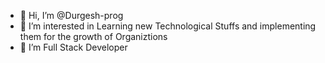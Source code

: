 - 👋 Hi, I’m @Durgesh-prog
- 👀 I’m interested in Learning new Technological Stuffs and implementing them for the growth of Organiztions  
- 🌱 I’m Full Stack Developer 


<!---
Durgesh-prog/Durgesh-prog is a ✨ special ✨ repository because its `README.md` (this file) appears on your GitHub profile.
You can click the Preview link to take a look at your changes.
--->
